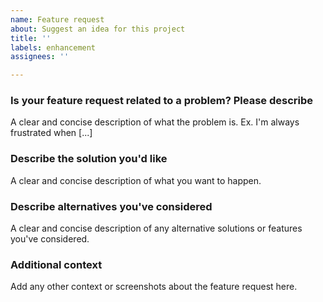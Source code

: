 ```yaml
---
name: Feature request
about: Suggest an idea for this project
title: ''
labels: enhancement
assignees: ''

---
```


### Is your feature request related to a problem? Please describe

A clear and concise description of what the problem is. Ex. I'm always
frustrated when [...]

### Describe the solution you'd like

A clear and concise description of what you want to happen.

### Describe alternatives you've considered

A clear and concise description of any alternative solutions or features you've considered.

### Additional context

Add any other context or screenshots about the feature request here.
